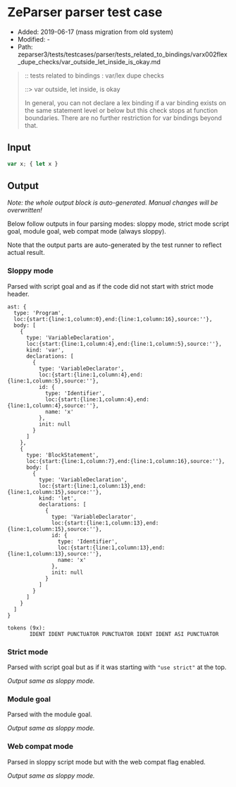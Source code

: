 # ZeParser parser test case

- Added: 2019-06-17 (mass migration from old system)
- Modified: -
- Path: zeparser3/tests/testcases/parser/tests_related_to_bindings/varx002flex_dupe_checks/var_outside_let_inside_is_okay.md

> :: tests related to bindings : var/lex dupe checks
> 
> ::> var outside, let inside, is okay
> 
> In general, you can not declare a lex binding if a var binding exists on the same statement level or below but this check stops at function boundaries. There are no further restriction for var bindings beyond that.

## Input

`````js
var x; { let x }
`````

## Output

_Note: the whole output block is auto-generated. Manual changes will be overwritten!_

Below follow outputs in four parsing modes: sloppy mode, strict mode script goal, module goal, web compat mode (always sloppy).

Note that the output parts are auto-generated by the test runner to reflect actual result.

### Sloppy mode

Parsed with script goal and as if the code did not start with strict mode header.

`````
ast: {
  type: 'Program',
  loc:{start:{line:1,column:0},end:{line:1,column:16},source:''},
  body: [
    {
      type: 'VariableDeclaration',
      loc:{start:{line:1,column:4},end:{line:1,column:5},source:''},
      kind: 'var',
      declarations: [
        {
          type: 'VariableDeclarator',
          loc:{start:{line:1,column:4},end:{line:1,column:5},source:''},
          id: {
            type: 'Identifier',
            loc:{start:{line:1,column:4},end:{line:1,column:4},source:''},
            name: 'x'
          },
          init: null
        }
      ]
    },
    {
      type: 'BlockStatement',
      loc:{start:{line:1,column:7},end:{line:1,column:16},source:''},
      body: [
        {
          type: 'VariableDeclaration',
          loc:{start:{line:1,column:13},end:{line:1,column:15},source:''},
          kind: 'let',
          declarations: [
            {
              type: 'VariableDeclarator',
              loc:{start:{line:1,column:13},end:{line:1,column:15},source:''},
              id: {
                type: 'Identifier',
                loc:{start:{line:1,column:13},end:{line:1,column:13},source:''},
                name: 'x'
              },
              init: null
            }
          ]
        }
      ]
    }
  ]
}

tokens (9x):
       IDENT IDENT PUNCTUATOR PUNCTUATOR IDENT IDENT ASI PUNCTUATOR
`````

### Strict mode

Parsed with script goal but as if it was starting with `"use strict"` at the top.

_Output same as sloppy mode._

### Module goal

Parsed with the module goal.

_Output same as sloppy mode._

### Web compat mode

Parsed in sloppy script mode but with the web compat flag enabled.

_Output same as sloppy mode._
